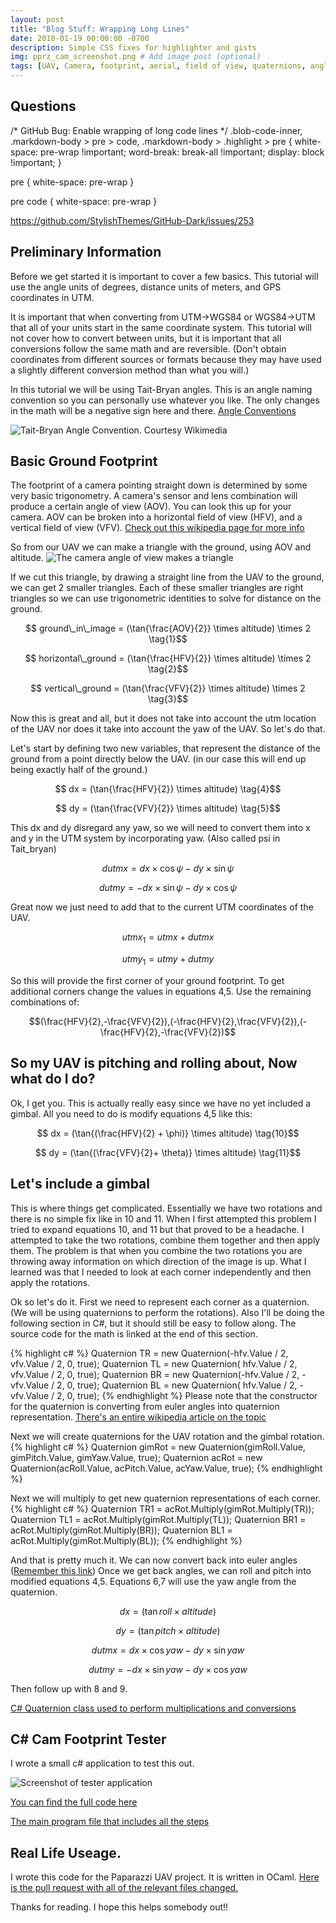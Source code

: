 ```yaml
---
layout: post
title: "Blog Stuff: Wrapping Long Lines"  
date: 2018-01-19 00:00:00 -0700
description: Simple CSS fixes for highlighter and gists 
img: pprz_cam_screenshot.png # Add image post (optional)
tags: [UAV, Camera, footprint, aerial, field of view, quaternions, angles] # add tag
---
```

## Questions

/* GitHub Bug: Enable wrapping of long code lines */
.blob-code-inner, .markdown-body > pre > code,
.markdown-body > .highlight > pre {
  white-space: pre-wrap !important;
  word-break: break-all !important;
  display: block !important;
}

pre {
  white-space: pre-wrap
}

pre code {
  white-space: pre-wrap
}


https://github.com/StylishThemes/GitHub-Dark/issues/253

## Preliminary Information
Before we get started it is important to cover a few basics. This tutorial will use the angle units of degrees, distance units of meters, and GPS coordinates in UTM.

It is important that when converting from UTM->WGS84 or WGS84->UTM that all of your units start in the same coordinate system. This tutorial will not cover how to convert between units, but it is important that all conversions follow the same math and are reversible. (Don't obtain coordinates from different sources or formats because they may have used a slightly different conversion method than what you will.)

In this tutorial we will be using Tait-Bryan angles. This is an angle naming convention so you can personally use whatever you like. The only changes in the math will be a negative sign here and there. [Angle Conventions](https://en.wikipedia.org/wiki/Euler_angles)

![Tait-Bryan Angle Convention. Courtesy Wikimedia](https://upload.wikimedia.org/wikipedia/commons/thumb/5/53/Taitbrianzyx.svg/245px-Taitbrianzyx.svg.png)


## Basic Ground Footprint
The footprint of a camera pointing straight down is determined by some very basic trigonometry. A camera's sensor and lens combination will produce a certain angle of view (AOV). You can look this up for your camera. AOV can be broken into a horizontal field of view (HFV), and a vertical field of view (VFV). [Check out this wikipedia page for more info](https://en.wikipedia.org/wiki/Field_of_view)

So from our UAV we can make a triangle with the ground, using AOV and altitude.
![The camera angle of view makes a triangle]({{site.baseurl}}/assets/img/simple_triangle.png)

If we cut this triangle, by drawing a straight line from the UAV to the ground, we can get 2 smaller triangles. Each of these smaller triangles are right triangles so we can use trigonometric identities to solve for distance on the ground.

$$ ground\_in\_image =  (\tan{\frac{AOV}{2}} \times altitude) \times 2 \tag{1}$$ 

$$ horizontal\_ground =  (\tan{\frac{HFV}{2}} \times altitude) \times 2 \tag{2}$$

$$ vertical\_ground =  (\tan{\frac{VFV}{2}} \times altitude) \times 2 \tag{3}$$

Now this is great and all, but it does not take into account the utm location of the UAV nor does it take into account the yaw of the UAV. So let's do that.

Let's start by defining two new variables, that represent the distance of the ground from a point directly below the UAV. (in our case this will end up being exactly half of the ground.)

$$ dx =  (\tan{\frac{HFV}{2}} \times altitude) \tag{4}$$

$$ dy =  (\tan{\frac{VFV}{2}} \times altitude) \tag{5}$$

This dx and dy disregard any yaw, so we will need to convert them into x and y in the UTM system by incorporating yaw. (Also called psi in Tait_bryan)

$$dutmx =  dx \times \cos{\psi} - dy \times \sin{\psi} \tag{6}$$

$$dutmy = -dx \times \sin{\psi} - dy \times \cos{\psi} \tag{7}$$

Great now we just need to add that to the current UTM coordinates of the UAV.

$$utmx_1 = utmx + dutmx \tag{8}$$

$$utmy_1 = utmy + dutmy \tag{9}$$

So this will provide the first corner of your ground footprint. To get additional corners change the values in equations 4,5. Use the remaining combinations of:

$$(\frac{HFV}{2},-\frac{VFV}{2}),(-\frac{HFV}{2},\frac{VFV}{2}),(-\frac{HFV}{2},-\frac{VFV}{2})$$

## So my UAV is pitching and rolling about, Now what do I do?
Ok, I get you. This is actually really easy since we have no yet included a gimbal. All you need to do is modify equations 4,5 like this:

$$ dx =  (\tan{(\frac{HFV}{2} + \phi)} \times altitude) \tag{10}$$

$$ dy =  (\tan{(\frac{VFV}{2}+ \theta)} \times altitude) \tag{11}$$

## Let's include a gimbal
This is where things get complicated. Essentially we have two rotations and there is no simple fix like in 10 and 11. When I first attempted this problem I tried to expand equations 10, and 11 but that proved to be a headache. I attempted to take the two rotations, combine them together and then apply them. The problem is that when you combine the two rotations you are throwing away information on which direction of the image is up. What I learned was that I needed to look at each corner independently and then apply the rotations.

Ok so let's do it. First we need to represent each corner as a quaternion. (We will be using quaternions to perform the rotations). Also I'll be doing the following section in C#, but it should still be easy to follow along. The source code for the math is linked at the end of this section.

{% highlight c# %}
Quaternion TR = new Quaternion(-hfv.Value / 2,  vfv.Value / 2, 0, true);
Quaternion TL = new Quaternion( hfv.Value / 2,  vfv.Value / 2, 0, true);
Quaternion BR = new Quaternion(-hfv.Value / 2, -vfv.Value / 2, 0, true);
Quaternion BL = new Quaternion( hfv.Value / 2, -vfv.Value / 2, 0, true);
{% endhighlight %}
Please note that the constructor for the quaternion is converting from euler angles into quaternion representation. [There's an entire wikipedia article on the topic](https://en.wikipedia.org/wiki/Conversion_between_quaternions_and_Euler_angles)

Next we will create quaternions for the UAV rotation and the gimbal rotation.
{% highlight c# %}
Quaternion gimRot = new Quaternion(gimRoll.Value, gimPitch.Value, gimYaw.Value, true);
Quaternion acRot = new Quaternion(acRoll.Value, acPitch.Value, acYaw.Value, true);
{% endhighlight %}

Next we will multiply to get new quaternion representations of each corner.
{% highlight c# %}
Quaternion TR1 = acRot.Multiply(gimRot.Multiply(TR));
Quaternion TL1 = acRot.Multiply(gimRot.Multiply(TL));
Quaternion BR1 = acRot.Multiply(gimRot.Multiply(BR));
Quaternion BL1 = acRot.Multiply(gimRot.Multiply(BL));
{% endhighlight %}

And that is pretty much it. We can now convert back into euler angles ([Remember this link](https://en.wikipedia.org/wiki/Conversion_between_quaternions_and_Euler_angles)) Once we get back angles, we can roll and pitch into modified equations 4,5. Equations 6,7 will use the yaw angle from the quaternion.

$$ dx =  (\tan{roll} \times altitude) \tag{12}$$

$$ dy =  (\tan{pitch} \times altitude) \tag{13}$$

$$dutmx =  dx \times \cos{yaw} - dy \times \sin{yaw} \tag{14}$$

$$dutmy = -dx \times \sin{yaw} - dy \times \cos{yaw} \tag{15}$$

Then follow up with 8 and 9.

[C# Quaternion class used to perform multiplications and conversions](https://github.com/rijesha/CamFootprintTester/blob/master/CamFootprintTester/Quaternion.cs)

## C# Cam Footprint Tester

I wrote a small c# application to test this out.

![Screenshot of tester application]({{site.baseurl}}/assets/img/cam_footprint_tester.PNG)

[You can find the full code here](https://github.com/rijesha/CamFootprintTester/) 

[The main program file that includes all the steps](https://github.com/rijesha/CamFootprintTester/blob/master/CamFootprintTester/MainWindow.xaml.cs)

## Real Life Useage.
I wrote this code for the Paparazzi UAV project. It is written in OCaml.
[Here is the pull request with all of the relevant files changed.](https://github.com/paparazzi/paparazzi/pull/2103)


Thanks for reading. I hope this helps somebody out!!
